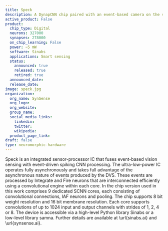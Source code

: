 ```yaml
---
title: Speck
description: A DynapCNN chip paired with an event-based camera on the same die.
active_product: False
product:
  chip_type: Digital
  neurons: 327000
  synapses: 278000
  on_chip_learning: False
  power: ~5 mW
  software: Sinabs
  applications: Smart sensing
  status:
    announced: true
    released: true
    retired: true
  announced_date:
  release_date:
image: speck.jpg
organization:
  org_name: SynSense
  org_logo:
  org_website:
  group_name:
  social_media_links:
    linkedin:
    twitter:
    wikipedia:
  product_page_link:
draft: false
type: neuromorphic-hardware
---
```


Speck is an integrated sensor-processor IC that fuses event-based vision sensing with event-driven spiking CNN processing. The ultra-low-power IC operates fully asynchronously and takes full advantage of the asynchronous nature of events produced by the DVS. These events are processed by Integrate and Fire neurons that are interconnected efficiently using a convolutional engine within each core. In the chip version used in this work comprises 9 dedicated SCNN cores, each consisting of convolutional connections, IAF neurons and pooling. The chip supports 8 bit weight resolution and 16 bit membrane resolution. Each core supports convolutions of up to 1024 input and output channels with strides of 1, 2, 4 or 8. The device is accessible via a high-level Python library Sinabs or a low-level library samna. Further details are available at \url{sinabs.ai} and \url{synsense.ai}.
